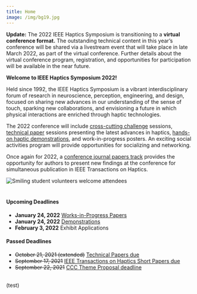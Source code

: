 ```yaml
---
title: Home
image: /img/bg19.jpg
---
```


**Update:** The 2022 IEEE Haptics Symposium is transitioning to a **virtual conference format.**  The outstanding technical content in this year’s conference will be shared via a livestream event that will take place in late March 2022, as part of the virtual conference.  Further details about the virtual conference program, registration, and opportunities for participation will be available in the near future.

**Welcome to IEEE Haptics Symposium 2022!**

Held since 1992, the IEEE Haptics Symposium is a vibrant interdisciplinary forum of research in neuroscience, perception, engineering, and design, focused on sharing new advances in our understanding of the sense of touch, sparking new collaborations, and envisioning a future in which physical interactions are enriched through haptic technologies.  

The 2022 conference will include [cross-cutting challenge](/program/) sessions, [technical paper](/presenting/technical-papers/) sessions presenting the latest advances in haptics,  [hands-on haptic demonstrations](/presenting/demos), and work-in-progress posters. An exciting social activities program will provide opportunities for socializing and networking.

Once again for 2022, a [conference journal papers track](/presenting/transactions-on-haptics-early-submission) provides the opportunity for authors to present new findings at the conference for simultaneous publication in IEEE Transactions on Haptics.

![Smiling student volunteers welcome attendees](/img/slide-image-6-crop.jpg)

<hr style="height:6px; visibility:hidden;" />

#### Upcoming Deadlines
 - **January 24, 2022** [Works-in-Progress Papers](/presenting/work-in-progress-wip-papers/)
 - **January 24, 2022** [Demonstrations](/presenting/demos/)
 - **February 3, 2022** Exhibit Applications

 <!--  
 - **November 19, 2021** [Cross-Cutting Challenges Individual Submission](/presenting/cross-cutting-challenges/) REMOVED on 1-5 by Greg
 - ~~October 13, 2021~~ **October 21, 2021 (extended)** [Technical Papers due](/presenting/technical-papers/) REMOVED ON 10-29 by Greg 
 -->

#### Passed Deadlines
 - ~~October 21, 2021 (extended)~~ [Technical Papers due](/presenting/technical-papers/)
 - ~~September 17, 2021~~ [IEEE Transactions on Haptics Short Papers due](/presenting/transactions-on-haptics-early-submission/)
 - ~~September 22, 2021~~ [CCC Theme Proposal deadline](/presenting/cross-cutting-challenges/)

<br>
(test)
